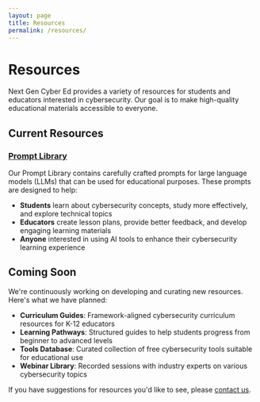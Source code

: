 ```yaml
---
layout: page
title: Resources
permalink: /resources/
---
```


# Resources

Next Gen Cyber Ed provides a variety of resources for students and educators interested in cybersecurity. Our goal is to make high-quality educational materials accessible to everyone.

## Current Resources

### [Prompt Library](/resources/prompt-library/)

Our Prompt Library contains carefully crafted prompts for large language models (LLMs) that can be used for educational purposes. These prompts are designed to help:

- **Students** learn about cybersecurity concepts, study more effectively, and explore technical topics
- **Educators** create lesson plans, provide better feedback, and develop engaging learning materials
- **Anyone** interested in using AI tools to enhance their cybersecurity learning experience

## Coming Soon

We're continuously working on developing and curating new resources. Here's what we have planned:

- **Curriculum Guides**: Framework-aligned cybersecurity curriculum resources for K-12 educators
- **Learning Pathways**: Structured guides to help students progress from beginner to advanced levels
- **Tools Database**: Curated collection of free cybersecurity tools suitable for educational use
- **Webinar Library**: Recorded sessions with industry experts on various cybersecurity topics

If you have suggestions for resources you'd like to see, please [contact us](mailto:contact@nextgencybered.org).